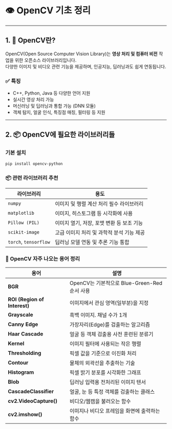 # 👁 OpenCV 기초 정리

---

## 1. 🧠 OpenCV란?

OpenCV(Open Source Computer Vision Library)는 **영상 처리 및 컴퓨터 비전** 작업을 위한 오픈소스 라이브러리입니다.  
다양한 이미지 및 비디오 관련 기능을 제공하며, 인공지능, 딥러닝과도 쉽게 연동됩니다.

### ✅ 특징
- C++, Python, Java 등 다양한 언어 지원
- 실시간 영상 처리 가능
- 머신러닝 및 딥러닝과 통합 가능 (DNN 모듈)
- 객체 탐지, 얼굴 인식, 특징점 매칭, 필터링 등 지원

---

## 2. 📦 OpenCV에 필요한 라이브러리들

### 기본 설치

```bash
pip install opencv-python
```

### 📦 관련 라이브러리 추천

| 라이브러리       | 용도                                      |
|------------------|-------------------------------------------|
| `numpy`          | 이미지 및 행렬 계산 처리 필수 라이브러리  |
| `matplotlib`     | 이미지, 히스토그램 등 시각화에 사용       |
| `Pillow (PIL)`   | 이미지 열기, 저장, 포맷 변환 등 보조 기능 |
| `scikit-image`   | 고급 이미지 처리 및 과학적 분석 기능 제공 |
| `torch`, `tensorflow` | 딥러닝 모델 연동 및 추론 기능 통합      |

### 🧾 OpenCV 자주 나오는 용어 정리

| 용어                  | 설명                                                  |
|-----------------------|-------------------------------------------------------|
| **BGR**               | OpenCV는 기본적으로 Blue-Green-Red 순서 사용         |
| **ROI (Region of Interest)** | 이미지에서 관심 영역(일부분)을 지정              |
| **Grayscale**         | 흑백 이미지. 채널 수가 1개                           |
| **Canny Edge**        | 가장자리(Edge)를 검출하는 알고리즘                   |
| **Haar Cascade**      | 얼굴 등 객체 검출용 사전 훈련된 분류기               |
| **Kernel**            | 이미지 필터에 사용되는 작은 행렬                    |
| **Thresholding**      | 픽셀 값을 기준으로 이진화 처리                       |
| **Contour**           | 물체의 외곽선을 추출하는 기술                        |
| **Histogram**         | 픽셀 밝기 분포를 시각화한 그래프                     |
| **Blob**              | 딥러닝 입력용 전처리된 이미지 텐서                  |
| **CascadeClassifier** | 얼굴, 눈 등 특정 객체를 검출하는 클래스              |
| **cv2.VideoCapture()**| 비디오/웹캠을 불러오는 함수                          |
| **cv2.imshow()**      | 이미지나 비디오 프레임을 화면에 출력하는 함수        |





